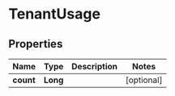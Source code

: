 

# TenantUsage


## Properties

| Name | Type | Description | Notes |
|------------ | ------------- | ------------- | -------------|
|**count** | **Long** |  |  [optional] |



